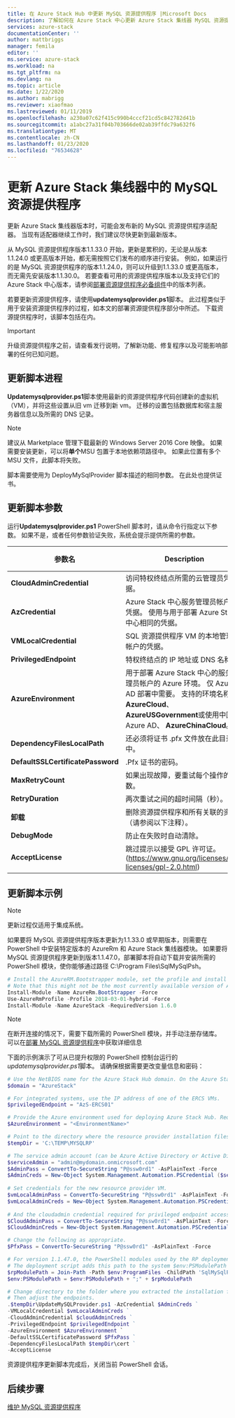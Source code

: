 ```yaml
---
title: 在 Azure Stack Hub 中更新 MySQL 资源提供程序 |Microsoft Docs
description: 了解如何在 Azure Stack 中心更新 Azure Stack 集线器 MySQL 资源提供程序。
services: azure-stack
documentationCenter: ''
author: mattbriggs
manager: femila
editor: ''
ms.service: azure-stack
ms.workload: na
ms.tgt_pltfrm: na
ms.devlang: na
ms.topic: article
ms.date: 1/22/2020
ms.author: mabrigg
ms.reviewer: xiaofmao
ms.lastreviewed: 01/11/2019
ms.openlocfilehash: a230a07c62f415c990b4cccf21cd5c842782d41b
ms.sourcegitcommit: a1abc27a31f04b703666de02ab39ffdc79a632f6
ms.translationtype: MT
ms.contentlocale: zh-CN
ms.lasthandoff: 01/23/2020
ms.locfileid: "76534628"
---
```

# <a name="update-the-mysql-resource-provider-in-azure-stack-hub"></a>更新 Azure Stack 集线器中的 MySQL 资源提供程序

更新 Azure Stack 集线器版本时，可能会发布新的 MySQL 资源提供程序适配器。 当现有适配器继续工作时，我们建议尽快更新到最新版本。

从 MySQL 资源提供程序版本1.1.33.0 开始，更新是累积的，无论是从版本1.1.24.0 或更高版本开始，都无需按照它们发布的顺序进行安装。 例如，如果运行的是 MySQL 资源提供程序的版本1.1.24.0，则可以升级到1.1.33.0 或更高版本，而无需先安装版本1.1.30.0。 若要查看可用的资源提供程序版本以及支持它们的 Azure Stack 中心版本，请参阅[部署资源提供程序必备组件](./azure-stack-mysql-resource-provider-deploy.md#prerequisites)中的版本列表。

若要更新资源提供程序，请使用**updatemysqlprovider.ps1**脚本。 此过程类似于用于安装资源提供程序的过程，如本文的部署资源提供程序部分中所述。 下载资源提供程序时，该脚本包括在内。 

 > [!IMPORTANT]
 > 升级资源提供程序之前，请查看发行说明，了解新功能、修复程序以及可能影响部署的任何已知问题。

## <a name="update-script-processes"></a>更新脚本进程

**Updatemysqlprovider.ps1**脚本使用最新的资源提供程序代码创建新的虚拟机（VM），并将这些设置从旧 vm 迁移到新 vm。 迁移的设置包括数据库和宿主服务器信息以及所需的 DNS 记录。

>[!NOTE]
>建议从 Marketplace 管理下载最新的 Windows Server 2016 Core 映像。 如果需要安装更新，可以将**单个**MSU 包置于本地依赖项路径中。 如果此位置有多个 MSU 文件，此脚本将失败。

脚本需要使用为 DeployMySqlProvider 脚本描述的相同参数。 在此处也提供证书。  


## <a name="update-script-parameters"></a>更新脚本参数 
运行**Updatemysqlprovider.ps1** PowerShell 脚本时，请从命令行指定以下参数。 如果不是，或者任何参数验证失败，系统会提示提供所需的参数。

| 参数名 | Description | 注释或默认值 | 
| --- | --- | --- | 
| **CloudAdminCredential** | 访问特权终结点所需的云管理员凭据。 | _必需_ | 
| **AzCredential** | Azure Stack 中心服务管理员帐户的凭据。 使用与用于部署 Azure Stack 中心相同的凭据。 | _必需_ | 
| **VMLocalCredential** |SQL 资源提供程序 VM 的本地管理员帐户的凭据。 | _必需_ | 
| **PrivilegedEndpoint** | 特权终结点的 IP 地址或 DNS 名称。 |  _必需_ | 
| **AzureEnvironment** | 用于部署 Azure Stack 中心的服务管理员帐户的 Azure 环境。 仅 Azure AD 部署中需要。 支持的环境名称为**AzureCloud**、 **AzureUSGovernment**或使用中国 Azure AD、 **AzureChinaCloud**。 | AzureCloud |
| **DependencyFilesLocalPath** | 还必须将证书 .pfx 文件放在此目录中。 | _可选_（多节点_必需_的） | 
| **DefaultSSLCertificatePassword** | .Pfx 证书的密码。 | _必需_ | 
| **MaxRetryCount** | 如果出现故障，要重试每个操作的次数。| 2 | 
| **RetryDuration** | 两次重试之间的超时间隔（秒）。 | 120 | 
| **卸载** | 删除资源提供程序和所有关联的资源（请参阅以下注释）。 | 否 | 
| **DebugMode** | 防止在失败时自动清除。 | 否 | 
| **AcceptLicense** | 跳过提示以接受 GPL 许可证。  (https://www.gnu.org/licenses/old-licenses/gpl-2.0.html) | | 

## <a name="update-script-example"></a>更新脚本示例

> [!NOTE] 
> 更新过程仅适用于集成系统。

如果要将 MySQL 资源提供程序版本更新为1.1.33.0 或早期版本，则需要在 PowerShell 中安装特定版本的 AzureRm 和 Azure Stack 集线器模块。 如果要将 MySQL 资源提供程序更新到版本1.1.47.0，部署脚本将自动下载并安装所需的 PowerShell 模块，使你能够通过路径 C:\Program Files\SqlMySqlPsh。

```powershell 
# Install the AzureRM.Bootstrapper module, set the profile and install the AzureStack module
# Note that this might not be the most currently available version of Azure Stack Hub PowerShell.
Install-Module -Name AzureRm.BootStrapper -Force
Use-AzureRmProfile -Profile 2018-03-01-hybrid -Force
Install-Module -Name AzureStack -RequiredVersion 1.6.0
```

> [!NOTE]
> 在断开连接的情况下，需要下载所需的 PowerShell 模块，并手动注册存储库。 可以在[部署 MySQL 资源提供程序](azure-stack-mysql-resource-provider-deploy.md)中获取详细信息

下面的示例演示了可从已提升权限的 PowerShell 控制台运行的*updatemysqlprovider.ps1*脚本。 请确保根据需要更改变量信息和密码：

```powershell 
# Use the NetBIOS name for the Azure Stack Hub domain. On the Azure Stack Hub SDK, the default is AzureStack but could have been changed at install time.
$domain = "AzureStack" 

# For integrated systems, use the IP address of one of the ERCS VMs.
$privilegedEndpoint = "AzS-ERCS01" 

# Provide the Azure environment used for deploying Azure Stack Hub. Required only for Azure AD deployments. Supported environment names are AzureCloud, AzureUSGovernment, or AzureChinaCloud. 
$AzureEnvironment = "<EnvironmentName>"

# Point to the directory where the resource provider installation files were extracted. 
$tempDir = 'C:\TEMP\MYSQLRP' 

# The service admin account (can be Azure Active Directory or Active Directory Federation Services).
$serviceAdmin = "admin@mydomain.onmicrosoft.com" 
$AdminPass = ConvertTo-SecureString "P@ssw0rd1" -AsPlainText -Force 
$AdminCreds = New-Object System.Management.Automation.PSCredential ($serviceAdmin, $AdminPass) 
 
# Set credentials for the new resource provider VM.
$vmLocalAdminPass = ConvertTo-SecureString "P@ssw0rd1" -AsPlainText -Force 
$vmLocalAdminCreds = New-Object System.Management.Automation.PSCredential ("mysqlrpadmin", $vmLocalAdminPass) 
 
# And the cloudadmin credential required for privileged endpoint access.
$CloudAdminPass = ConvertTo-SecureString "P@ssw0rd1" -AsPlainText -Force 
$CloudAdminCreds = New-Object System.Management.Automation.PSCredential ("$domain\cloudadmin", $CloudAdminPass) 

# Change the following as appropriate.
$PfxPass = ConvertTo-SecureString "P@ssw0rd1" -AsPlainText -Force 

# For version 1.1.47.0, the PowerShell modules used by the RP deployment are placed in C:\Program Files\SqlMySqlPsh
# The deployment script adds this path to the system $env:PSModulePath to ensure correct modules are used.
$rpModulePath = Join-Path -Path $env:ProgramFiles -ChildPath 'SqlMySqlPsh'
$env:PSModulePath = $env:PSModulePath + ";" + $rpModulePath 

# Change directory to the folder where you extracted the installation files.
# Then adjust the endpoints.
.$tempDir\UpdateMySQLProvider.ps1 -AzCredential $AdminCreds ` 
-VMLocalCredential $vmLocalAdminCreds ` 
-CloudAdminCredential $cloudAdminCreds ` 
-PrivilegedEndpoint $privilegedEndpoint ` 
-AzureEnvironment $AzureEnvironment `
-DefaultSSLCertificatePassword $PfxPass ` 
-DependencyFilesLocalPath $tempDir\cert ` 
-AcceptLicense 
```  

资源提供程序更新脚本完成后，关闭当前 PowerShell 会话。

## <a name="next-steps"></a>后续步骤
[维护 MySQL 资源提供程序](azure-stack-mysql-resource-provider-maintain.md)

